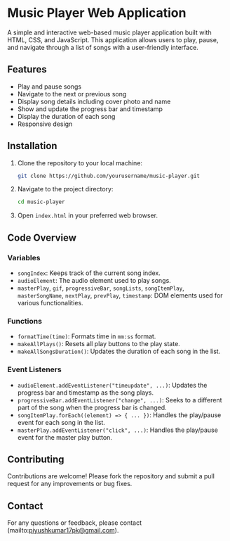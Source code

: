 # Music Player Web Application

A simple and interactive web-based music player application built with HTML, CSS, and JavaScript. This application allows users to play, pause, and navigate through a list of songs with a user-friendly interface.

## Features

- Play and pause songs
- Navigate to the next or previous song
- Display song details including cover photo and name
- Show and update the progress bar and timestamp
- Display the duration of each song
- Responsive design

## Installation

1. Clone the repository to your local machine:

    ```bash
    git clone https://github.com/yourusername/music-player.git
    ```

2. Navigate to the project directory:

    ```bash
    cd music-player
    ```

3. Open `index.html` in your preferred web browser.

## Code Overview

### Variables

- `songIndex`: Keeps track of the current song index.
- `audioElement`: The audio element used to play songs.
- `masterPlay`, `gif`, `progressiveBar`, `songLists`, `songItemPlay`, `masterSongName`, `nextPlay`, `prevPlay`, `timestamp`: DOM elements used for various functionalities.

### Functions

- `formatTime(time)`: Formats time in `mm:ss` format.
- `makeAllPlays()`: Resets all play buttons to the play state.
- `makeAllSongsDuration()`: Updates the duration of each song in the list.

### Event Listeners

- `audioElement.addEventListener("timeupdate", ...)`: Updates the progress bar and timestamp as the song plays.
- `progressiveBar.addEventListener("change", ...)`: Seeks to a different part of the song when the progress bar is changed.
- `songItemPlay.forEach((element) => { ... })`: Handles the play/pause event for each song in the list.
- `masterPlay.addEventListener("click", ...)`: Handles the play/pause event for the master play button.

## Contributing

Contributions are welcome! Please fork the repository and submit a pull request for any improvements or bug fixes.

## Contact

For any questions or feedback, please contact (mailto:piyushkumar17pk@gmail.com).
